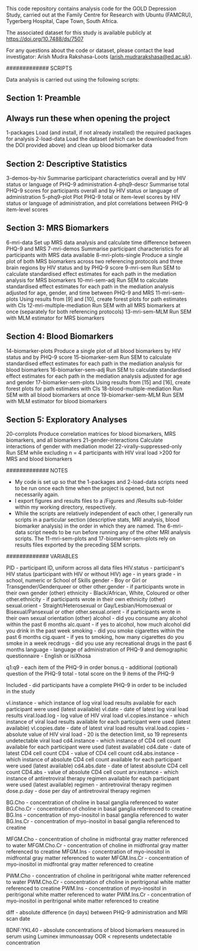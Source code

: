 This code repository contains analysis code for the GOLD Depression Study, carried out at the Family Centre for Research with Ubuntu (FAMCRU), Tygerberg Hospital, Cape Town, South Africa.

The associated dataset for this study is available publicly at https://doi.org/10.7488/ds/7507

For any questions about the code or dataset, please contact the lead investigator: Arish Mudra Rakshasa-Loots (arish.mudrarakshasa@ed.ac.uk).


############# SCRIPTS

Data analysis is carried out using the following scripts:

## Section 1: Preamble
## Always run these when opening the project
1-packages					Load (and install, if not already installed) the required packages for analysis
2-load-data					Load the dataset (which can be downloaded from the DOI provided above) and clean up blood biomarker data

## Section 2: Descriptive Statistics
3-demos-by-hiv				Summarise participant characteristics overall and by HIV status or language of PHQ-9 administration
4-phq9-descr				Summarise total PHQ-9 scores for participants overall and by HIV status or language of administration
5-phq9-plot					Plot PHQ-9 total or item-level scores by HIV status or language of administration, and plot correlations between PHQ-9 item-level scores

## Section 3: MRS Biomarkers
6-mri-data					Set up MRS data analysis and calculate time difference between PHQ-9 and MRS
7-mri-demos					Summarise participant characteristics for all participants with MRS data available
8-mri-plots-single			Produce a single plot of both MRS biomarkers across two referencing protocols and three brain regions by HIV status and by PHQ-9 score
9-mri-sem					Run SEM to calculate standardised effect estimates for each path in the mediation analysis for MRS biomarkers
10-mri-sem-adj				Run SEM to calculate standardised effect estimates for each path in the mediation analysis adjusted for age, gender, and time between PHQ-9 and MRS
11-mri-sem-plots				Using results from [9] and [10], create forest plots for path estimates with CIs
12-mri-multiple-mediation		Run SEM with all MRS biomarkers at once (separately for both referencing protocols)
13-mri-sem-MLM				Run SEM with MLM estimator for MRS biomarkers

## Section 4: Blood Biomarkers
14-biomarker-plots			Produce a single plot of all blood biomarkers by HIV status and by PHQ-9 score
15-biomarker-sem				Run SEM to calculate standardised effect estimates for each path in the mediation analysis for blood biomarkers
16-biomarker-sem-adj			Run SEM to calculate standardised effect estimates for each path in the mediation analysis adjusted for age and gender
17-biomarker-sem-plots			Using results from [15] and [16], create forest plots for path estimates with CIs
18-blood-multiple-mediation		Run SEM with all blood biomarkers at once
19-biomarker-sem-MLM			Run SEM with MLM estimator for blood biomarkers

## Section 5: Exploratory Analyses
20-corrplots				Produce correlation matrices for blood biomarkers, MRS biomarkers, and all biomarkers
21-gender-interactions			Calculate interactions of gender with mediation model
22-virally-suppressed-only		Run SEM while excluding n = 4 participants with HIV viral load >200 for MRS and blood biomarkers



############# NOTES

- My code is set up so that the 1-packages and 2-load-data scripts need to be run once each time when the project is opened, but not necessarily again.
- I export figures and results files to a /Figures and /Results sub-folder within my working directory, respectively. 
- While the scripts are relatively independent of each other, I generally run scripts in a particular section (descriptive stats, MRI analysis, blood biomarker analysis) in the order in which they are named. The 6-mri-data script needs to be run before running any of the other MRI analysis scripts. The 11-mri-sem-plots and 17-biomarker-sem-plots rely on results files exported by the preceding SEM scripts.


############# VARIABLES

PID - participant ID, uniform across all data files
HIV.status - participant's HIV status (participant with HIV or without HIV)
age - in years
grade - in school, numeric or School of Skills
gender - Boy or Girl or Transgender/Genderqueer or other
other.gender - if participants wrote in their own gender (other)
ethnicity - Black/African, White, Coloured or other
other.ethnicity - if participants wrote in their own ethnicity (other)
sexual.orient - Straight/Heterosexual or Gay/Lesbian/Homosexual or Bisexual/Pansexual or other
other.sexual.orient - if participants wrote in their own sexual orientation (other)
alcohol - did you consume any alcohol within the past 6 months
alc.quant - if yes to alcohol, how much alcohol did you drink in the past week
smoking - did you smoke cigarettes within the past 6 months
cig.quant - if yes to smoking, how many cigarettes do you smoke in a week
recdrugs - did you use any recreational drugs in the past 6 months
language - language of administration of PHQ-9 and demographic questionnaire - English or isiXhosa

q1:q9 - each item of the PHQ-9 in order
bonus.q - additional (optional) question of the PHQ-9
total - total score on the 9 items of the PHQ-9

Included - did participants have a complete PHQ-9 in order to be included in the study

vl.instance - which instance of log viral load results available for each participant were used (latest available)
vl.date - date of latest log viral load results
viral.load.log - log value of HIV viral load
vl.copies.instance - which instance of viral load results available for each participant were used (latest available)
vl.copies.date - date of latest viral load results
viral.load.copies - absolute value of HIV viral load - 20 is the detection limit, so 19 represents undetectable viral load
cd4.instance - which instance of CD4 cell count available for each participant were used (latest available)
cd4.date - date of latest CD4 cell count
CD4 - value of CD4 cell count
cd4.abs.instance - which instance of absolute CD4 cell count available for each participant were used (latest available)
cd4.abs.date - date of latest absolute CD4 cell count
CD4.abs - value of absolute CD4 cell count
arv.instance - which instance of antiretroviral therapy regimen available for each participant were used (latest available)
regimen - antiretroviral therapy regimen
dose.p.day - dose per day of antiretroviral therapy regimen

BG.Cho - concentration of choline in basal ganglia referenced to water
BG.Cho.Cr - concentration of choline in basal ganglia referenced to creatine
BG.Ins - concentration of myo-inositol in basal ganglia referenced to water
BG.Ins.Cr - concentration of myo-inositol in basal ganglia referenced to creatine

MFGM.Cho - concentration of choline in midfrontal gray matter referenced to water
MFGM.Cho.Cr - concentration of choline in midfrontal gray matter referenced to creatine
MFGM.Ins - concentration of myo-inositol in midfrontal gray matter referenced to water
MFGM.Ins.Cr - concentration of myo-inositol in midfrontal gray matter referenced to creatine

PWM.Cho - concentration of choline in peritrigonal white matter referenced to water
PWM.Cho.Cr - concentration of choline in peritrigonal white matter referenced to creatine
PWM.Ins - concentration of myo-inositol in peritrigonal white matter referenced to water
PWM.Ins.Cr - concentration of myo-inositol in peritrigonal white matter referenced to creatine

diff - absolute difference (in days) between PHQ-9 administration and MRI scan date

BDNF:YKL40 - absolute concentrations of blood biomarkers measured in serum using Luminex immunoassay
OOR < represents undetectable concentration
